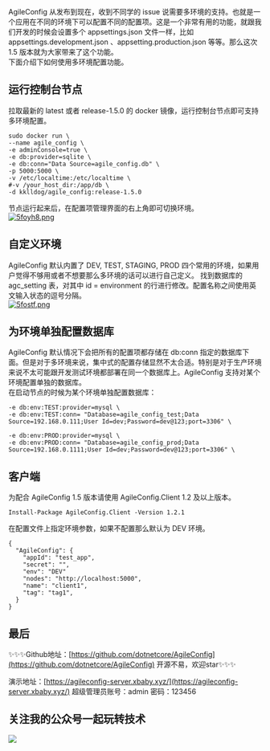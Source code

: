 AgileConfig 从发布到现在，收到不同学的 issue 说需要多环境的支持。也就是一个应用在不同的环境下可以配置不同的配置项。这是一个非常有用的功能，就跟我们开发的时候会设置多个 appsettings.json 文件一样，比如 appsettings.development.json 、appsetting.production.json 等等。那么这次 1.5 版本就为大家带来了这个功能。   
下面介绍下如何使用多环境配置功能。

## 运行控制台节点
拉取最新的 latest 或者 release-1.5.0 的 docker 镜像，运行控制台节点即可支持多环境配置。
```
sudo docker run \
--name agile_config \
-e adminConsole=true \
-e db:provider=sqlite \
-e db:conn="Data Source=agile_config.db" \
-p 5000:5000 \
-v /etc/localtime:/etc/localtime \
#-v /your_host_dir:/app/db \
-d kklldog/agile_config:release-1.5.0
```
节点运行起来后，在配置项管理界面的右上角即可切换环境。   
[![5foyh8.png](https://z3.ax1x.com/2021/10/25/5foyh8.png)](https://imgtu.com/i/5foyh8)
## 自定义环境
AgileConfig 默认内置了 DEV, TEST, STAGING, PROD 四个常用的环境，如果用户觉得不够用或者不想要那么多环境的话可以进行自己定义。
找到数据库的 agc_setting 表，对其中 id = environment 的行进行修改。配置名称之间使用英文输入状态的逗号分隔。   
[![5fostf.png](https://z3.ax1x.com/2021/10/25/5fostf.png)](https://imgtu.com/i/5fostf)   
## 为环境单独配置数据库
AgileConfig 默认情况下会把所有的配置项都存储在 db:conn 指定的数据库下面。但是对于多环境来说，集中式的配置存储显然不太合适。特别是对于生产环境来说不太可能跟开发测试环境都部署在同一个数据库上。AgileConfig 支持对某个环境配置单独的数据库。   
在启动节点的时候为某个环境单独配置数据库：
```
-e db:env:TEST:provider=mysql \
-e db:env:TEST:conn= "Database=agile_config_test;Data Source=192.168.0.111;User Id=dev;Password=dev@123;port=3306" \

-e db:env:PROD:provider=mysql \
-e db:env:PROD:conn= "Database=agile_config_prod;Data Source=192.168.0.1111;User Id=dev;Password=dev@123;port=3306" \
```
## 客户端
为配合 AgileConfig 1.5 版本请使用 AgileConfig.Client 1.2 及以上版本。   
```
Install-Package AgileConfig.Client -Version 1.2.1
```
在配置文件上指定环境参数，如果不配置那么默认为  DEV 环境。
```
{
  "AgileConfig": {
    "appId": "test_app",
    "secret": "",
    "env": "DEV"
    "nodes": "http://localhost:5000",
    "name": "client1",
    "tag": "tag1",
  }
}
```
## 最后

✨✨✨Github地址：[https://github.com/dotnetcore/AgileConfig](https://github.com/dotnetcore/AgileConfig)  开源不易，欢迎star✨✨✨   

演示地址：[https://agileconfig-server.xbaby.xyz/](https://agileconfig-server.xbaby.xyz/)  超级管理员账号：admin 密码：123456   

## 关注我的公众号一起玩转技术   

![](https://ftp.bmp.ovh/imgs/2021/07/53dfa51e55de02e9.jpg)